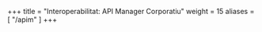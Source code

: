 +++
title       = "Interoperabilitat: API Manager Corporatiu"
weight      = 15
aliases = [
    "/apim"
]
+++
